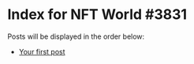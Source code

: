 # Index for NFT World #3831
Posts will be displayed in the order below:

- [Your first post](./001-first.md)

